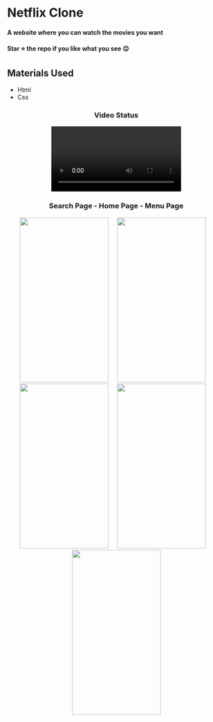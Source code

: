 <div><h1>Netflix Clone</h1></div>
<h4>A website where you can watch the movies you want</h4>
 <h4>Star ⭐ the repo if you like what you see 😉 </h4>
 <div>
 <h2>Materials Used</h2>
 <ul>
   <li>Html</li>
   <li>Css</li>
 </ul>  
 </di>
 

<div align='center'><h3>Video Status</h3></div>
<div align='center'>
    <video>
        <source src="netflix-clone.mov">
    </video>
</div>


<div align='center'><h3>Search Page - Home Page - Menu Page </h3></div>
<div align='center'>

<img height='380' width='205' src="https://github.com/evinngulcan/recipe_finder_app/assets/134440331/06edba0e-3657-4096-a3c1-9ad7157a9502"> </img>&#160;&#160;&#160;
<img height='380' width='205' src="https://github.com/evinngulcan/recipe_finder_app/assets/134440331/80bd3cb9-78f6-4ba3-aefa-afb974f7d73f"> </img>&#160;&#160;&#160;
<img height='380' width='205' src="https://github.com/evinngulcan/recipe_finder_app/assets/134440331/de622bbd-5d57-4b8a-a2b4-8db94e2a46e1"> </img>&#160;&#160;&#160;
<img height='380' width='205' src="https://github.com/evinngulcan/recipe_finder_app/assets/134440331/1fc52ec9-a0cc-4357-b12f-038941882c7d"> </img>&#160;&#160;&#160;
<img height='380' width='205' src="https://github.com/evinngulcan/recipe_finder_app/assets/134440331/2d2e7fc7-d5b8-462f-b1fc-df31cd91214e"> </img>
</div>


